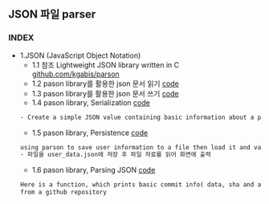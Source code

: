 ## JSON 파일 parser
### INDEX
* 1.JSON (JavaScript Object Notation)
    * 1.1 참조 Lightweight JSON library written in C [github.com/kgabis/parson](https://github.com/kgabis/parson)
    * 1.2 pason library를 활용한 json 문서 읽기 [code](https://github.com/csbyun-data/C-Pro/blob/main/chap05/JSON/JSON_read.c)
    * 1.3 pason library를 활용한 json 문서 쓰기 [code](https://github.com/csbyun-data/C-Pro/blob/main/chap05/JSON/JSON_write.c)
    * 1.4 pason library, Serialization [code](https://github.com/csbyun-data/C-Pro/blob/main/chap05/JSON/JSON_Serialization.c)
    ```txt
    - Create a simple JSON value containing basic information about a person.
    ```
    * 1.5 pason library, Persistence [code](https://github.com/csbyun-data/C-Pro/blob/main/chap05/JSON/JSON_Persistence.c)
    ```txt
    using parson to save user information to a file then load it and validate later.
    - 파일을 user_data.json에 저장 후 파일 자료를 읽어 화면에 출력
    ```
    * 1.6 pason library, Parsing JSON [code](https://github.com/csbyun-data/C-Pro/blob/main/chap05/JSON/Commit_Info.c)
    ```txt
    Here is a function, which prints basic commit info( data, sha and author)
    from a github repository
    ```
    
    

